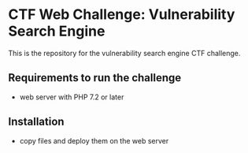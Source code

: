 # CTF Web Challenge: Vulnerability Search Engine
This is the repository for the vulnerability search engine CTF challenge.

## Requirements to run the challenge
* web server with PHP 7.2 or later

## Installation
* copy files and deploy them on the web server